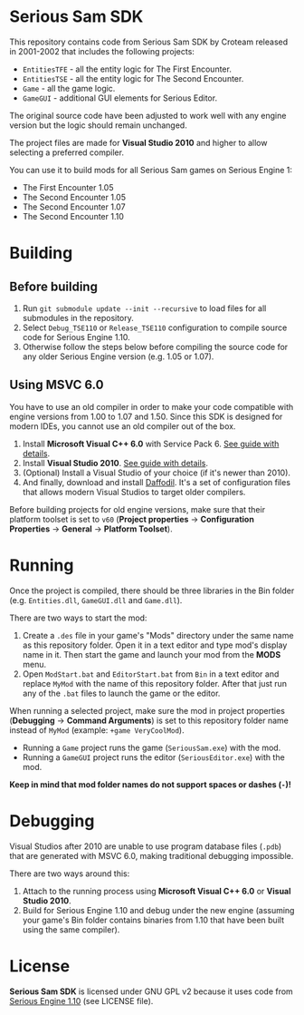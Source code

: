 # Serious Sam SDK

This repository contains code from Serious Sam SDK by Croteam released in 2001-2002 that includes the following projects:
- `EntitiesTFE` - all the entity logic for The First Encounter.
- `EntitiesTSE` - all the entity logic for The Second Encounter.
- `Game` - all the game logic.
- `GameGUI` - additional GUI elements for Serious Editor.

The original source code have been adjusted to work well with any engine version but the logic should remain unchanged.

The project files are made for **Visual Studio 2010** and higher to allow selecting a preferred compiler.

You can use it to build mods for all Serious Sam games on Serious Engine 1:
- The First Encounter 1.05
- The Second Encounter 1.05
- The Second Encounter 1.07
- The Second Encounter 1.10

# Building

## Before building
1. Run `git submodule update --init --recursive` to load files for all submodules in the repository.
2. Select `Debug_TSE110` or `Release_TSE110` configuration to compile source code for Serious Engine 1.10.
3. Otherwise follow the steps below before compiling the source code for any older Serious Engine version (e.g. 1.05 or 1.07).

## Using MSVC 6.0
You have to use an old compiler in order to make your code compatible with engine versions from 1.00 to 1.07 and 1.50.
Since this SDK is designed for modern IDEs, you cannot use an old compiler out of the box.

1. Install **Microsoft Visual C++ 6.0** with Service Pack 6. [See guide with details](https://github.com/DreamyCecil/SE1-ModSDK/wiki#microsoft-visual-c-60).
2. Install **Visual Studio 2010**. [See guide with details](https://github.com/DreamyCecil/SE1-ModSDK/wiki#visual-studio-2010).
3. (Optional) Install a Visual Studio of your choice (if it's newer than 2010).
4. And finally, download and install [Daffodil](https://github.com/DreamyCecil/SE1-ModSDK/releases/download/daffodil/daffodil.zip). It's a set of configuration files that allows modern Visual Studios to target older compilers.

Before building projects for old engine versions, make sure that their platform toolset is set to `v60` (**Project properties** -> **Configuration Properties** -> **General** -> **Platform Toolset**).

# Running

Once the project is compiled, there should be three libraries in the Bin folder (e.g. `Entities.dll`, `GameGUI.dll` and `Game.dll`).

There are two ways to start the mod:
1. Create a `.des` file in your game's "Mods" directory under the same name as this repository folder. Open it in a text editor and type mod's display name in it. Then start the game and launch your mod from the **MODS** menu.
2. Open `ModStart.bat` and `EditorStart.bat` from `Bin` in a text editor and replace `MyMod` with the name of this repository folder. After that just run any of the `.bat` files to launch the game or the editor.

When running a selected project, make sure the mod in project properties (**Debugging** -> **Command Arguments**) is set to this repository folder name instead of `MyMod` (example: `+game VeryCoolMod`).
- Running a `Game` project runs the game (`SeriousSam.exe`) with the mod.
- Running a `GameGUI` project runs the editor (`SeriousEditor.exe`) with the mod.

**Keep in mind that mod folder names do not support spaces or dashes (`-`)!**

# Debugging

Visual Studios after 2010 are unable to use program database files (`.pdb`) that are generated with MSVC 6.0, making traditional debugging impossible.

There are two ways around this:
1. Attach to the running process using **Microsoft Visual C++ 6.0** or **Visual Studio 2010**.
2. Build for Serious Engine 1.10 and debug under the new engine (assuming your game's Bin folder contains binaries from 1.10 that have been built using the same compiler).

# License

**Serious Sam SDK** is licensed under GNU GPL v2 because it uses code from [Serious Engine 1.10](https://github.com/Croteam-official/Serious-Engine) (see LICENSE file).
